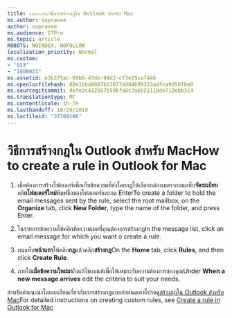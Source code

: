 ```yaml
---
title: ๑๘๐๐๐๒๑วิธีการสร้างกฎใน Outlook สำหรับ Mac
ms.author: supravee
author: supravee
ms.audience: ITPro
ms.topic: article
ROBOTS: NOINDEX, NOFOLLOW
localization_priority: Normal
ms.custom:
- "923"
- "1800021"
ms.assetid: e3b275ac-09b6-47de-94d2-cf3e29cef446
ms.openlocfilehash: 80e1bba8b07b13077a984699353adfca9d56f0e0
ms.sourcegitcommit: defe2c412567b596fa8c3ab52111bde712ebb314
ms.translationtype: MT
ms.contentlocale: th-TH
ms.lasthandoff: 10/29/2019
ms.locfileid: "37769106"
---
```

# <a name="how-to-create-a-rule-in-outlook-for-mac"></a><span data-ttu-id="fea02-102">วิธีการสร้างกฎใน Outlook สำหรับ Mac</span><span class="sxs-lookup"><span data-stu-id="fea02-102">How to create a rule in Outlook for Mac</span></span>

1. <span data-ttu-id="fea02-103">เมื่อต้องการสร้างโฟลเดอร์เพื่อเก็บข้อความที่ส่งโดยกฎให้เลือกกล่องเมดรากบนแท็บ**จัดระเบียบ**คลิ**กโฟลเดอร์ใหม่**พิมพ์ชื่อของโฟลเดอร์และกด Enter</span><span class="sxs-lookup"><span data-stu-id="fea02-103">To create a folder to hold the email messages sent by the rule, select the root mailbox, on the **Organize** tab, click **New Folder**, type the name of the folder, and press Enter.</span></span>

2. <span data-ttu-id="fea02-104">ในรายการข้อความให้คลิกข้อความเมลที่คุณต้องการสร้างกฎ</span><span class="sxs-lookup"><span data-stu-id="fea02-104">In the message list, click an email message for which you want o create a rule.</span></span>

3. <span data-ttu-id="fea02-105">บนแท็บ**หน้าแรก**ให้คลิก**กฎ**แล้วคลิก**สร้างกฎ**</span><span class="sxs-lookup"><span data-stu-id="fea02-105">On the **Home** tab, click **Rules**, and then click **Create Rule**.</span></span>

4. <span data-ttu-id="fea02-106">ภายใต้**เมื่อข้อความใหม่มา**ถึงแก้ไขเกณฑ์เพื่อให้เหมาะกับความต้องการของคุณ</span><span class="sxs-lookup"><span data-stu-id="fea02-106">Under **When a new message arrives** edit the criteria to suit your needs.</span></span> 

<span data-ttu-id="fea02-107">สำหรับคำแนะนำโดยละเอียดเกี่ยวกับการสร้างกฎแบบกำหนดเองโปรดดู[สร้างกฎใน Outlook สำหรับ Mac](https://aka.ms/AA1uy0v)</span><span class="sxs-lookup"><span data-stu-id="fea02-107">For detailed instructions on creating custom rules, see [Create a rule in Outlook for Mac](https://aka.ms/AA1uy0v)</span></span>
  